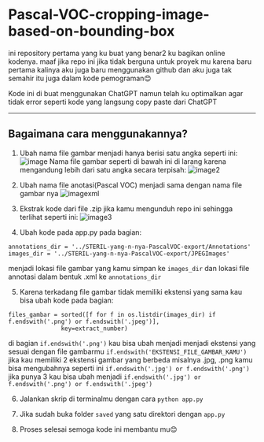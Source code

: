 # Pascal-VOC-cropping-image-based-on-bounding-box
ini repository pertama yang ku buat yang benar2 ku bagikan online kodenya. maaf jika repo ini jika tidak berguna untuk proyek mu karena baru pertama kalinya aku juga baru menggunakan github dan aku juga tak semahir itu juga dalam kode pemograman😊


Kode ini di buat menggunakan ChatGPT namun telah ku optimalkan agar tidak error seperti kode yang langsung copy paste dari ChatGPT



---
## Bagaimana cara menggunakannya?
1. Ubah nama file gambar menjadi hanya berisi satu angka seperti ini:
![image](https://drive.google.com/file/d/1tjJ_EA-bSQoS8D3px1UzEJOJAVD5Irvu/view?usp=drive_link)
Nama file gambar seperti di bawah ini di larang karena mengandung lebih dari satu angka secara terpisah:
![image2](https://drive.google.com/file/d/1FRSdldcn8ygtJ4IfuIaGhu4IRX1Kifw6/view?usp=drive_link)

2. Ubah nama file anotasi(Pascal VOC) menjadi sama dengan nama file gambar nya
![imagexml](https://drive.google.com/file/d/1CZ3tBHIbLjnDn1DQHvHSx9W3mSsQhJL6/view?usp=drive_link)

3. Ekstrak kode dari file .zip jika kamu mengunduh repo ini sehingga terlihat seperti ini:
![image3](https://drive.google.com/file/d/1pmOLfJA5gRxdouJ5GF9ouDi5_On48w7Y/view?usp=sharing)


4. Ubah kode pada app.py pada bagian:
```
annotations_dir = '../STERIL-yang-n-nya-PascalVOC-export/Annotations'
images_dir = '../STERIL-yang-n-nya-PascalVOC-export/JPEGImages'
```
menjadi lokasi file gambar yang kamu simpan ke `images_dir` dan lokasi file annotasi dalam bentuk .xml ke `annotations_dir`

5. Karena terkadang file gambar tidak memiliki ekstensi yang sama kau bisa ubah kode pada bagian:
```
files_gambar = sorted([f for f in os.listdir(images_dir) if f.endswith('.png') or f.endswith('.jpeg')],
               key=extract_number)
```
di bagian `if.endswith('.png')` kau bisa ubah menjadi menjadi ekstensi yang sesuai dengan file gambarmu `if.endswith('EKSTENSI_FILE_GAMBAR_KAMU')` jika kau memiliki 2 ekstensi gambar yang berbeda misalnya .jpg, .png kamu bisa mengubahnya seperti ini `if.endswith('.jpg') or f.endswith('.png')` jika punya 3 kau bisa ubah menjadi `if.endswith('.jpg') or f.endswith('.png') or f.endswith('.jpeg')`

6. Jalankan skrip di terminalmu dengan cara `python app.py`

7. Jika sudah buka folder `saved` yang satu direktori dengan `app.py`

8. Proses selesai semoga kode ini membantu mu😊
